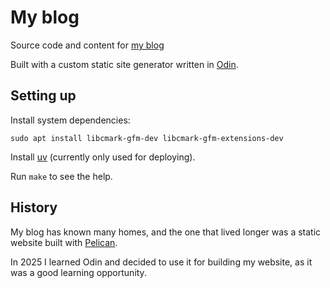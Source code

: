 # My blog

Source code and content for [my blog](https://eliasdorneles.com)

Built with a custom static site generator written in [Odin](https://odin-lang.org).

## Setting up

Install system dependencies:

    sudo apt install libcmark-gfm-dev libcmark-gfm-extensions-dev

Install [uv](https://docs.astral.sh/uv/) (currently only used for deploying).

Run `make` to see the help.

## History

My blog has known many homes, and the one that lived longer was
a static website built with [Pelican](https://getpelican.com/).

In 2025 I learned Odin and decided to use it for building my website, as it was
a good learning opportunity.
